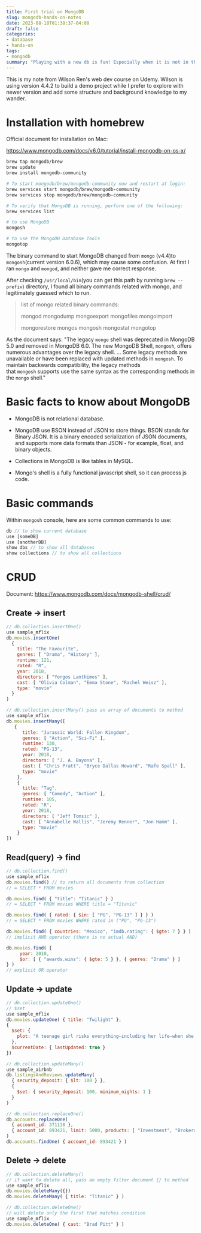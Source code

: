 ```yaml
---
title: First trial on MongoDB
slug: mongodb-hands-on-notes
date: 2023-08-18T01:38:37-04:00
draft: false
categories:
- database
- hands-on
tags: 
- mongodb
summary: "Playing with a new db is fun! Especially when it is not in the required courses."
---
```




This is my note from Wilson Ren's web dev course on Udemy. Wilson is using version 4.4.2 to build a demo project while I prefer to explore with newer version and add some structure and background knowledge to my wander.

# Installation with homebrew

Official document for installation on Mac:

https://www.mongodb.com/docs/v6.0/tutorial/install-mongodb-on-os-x/

```bash
brew tap mongodb/brew
brew update
brew install mongodb-community

# To start mongodb/brew/mongodb-community now and restart at login:
brew services start mongodb/brew/mongodb-community
brew services stop mongodb/brew/mongodb-community

# To verify that MongoDB is running, perform one of the following:
brew services list

# to use MongoDB
mongosh

# to use the MongoDB Database Tools
mongotop
```

The binary command to start MongoDB changed from `mongo` (v4.4)to `mongosh`(current version 6.0.6), which may cause some confusion. At first I ran `mongo` and `mongod`, and neither gave me correct response.

After checking `/usr/local/bin`(you can get this path by running `brew --prefix`) directory, I found all binary commands related with mongo, and legitimately guessed which to run.

> list of mongo related binary commands:
> 
> mongod
> mongodump
> mongoexport
> mongofiles
> mongoimport
> 
> mongorestore
> mongos
> mongosh
> mongostat
> mongotop

As the document says: "The legacy `mongo` shell was deprecated in MongoDB 5.0 and removed in MongoDB 6.0. The new MongoDB Shell, `mongosh`, offers numerous advantages over the legacy shell. ... Some legacy methods are unavailable or have been replaced with updated methods in `mongosh`. To maintain backwards compatibility, the legacy methods that `mongosh` supports use the same syntax as the corresponding methods in the `mongo` shell."

# Basic facts to know about MongoDB

- MongoDB is not relational database.
  
- MongoDB use BSON instead of JSON to store things. BSON stands for Binary JSON. It is a binary encoded serialization of JSON documents, and supports more data formats than JSON - for example, float, and binary objects.
  
- Collections in MongoDB is like tables in MySQL.
  
- Mongo's shell is a fully functional javascript shell, so it can process js code.
  

# Basic commands

Within `mongosh` console, here are some common commands to use:

```js
db // to show current database
use [someDB]
use [anotherDB]
show dbs // to show all databases
show collections // to show all collections
```

# CRUD

Document: https://www.mongodb.com/docs/mongodb-shell/crud/

## Create -> insert

```js
// db.collection.insertOne()
use sample_mflix
db.movies.insertOne(
  {
    title: "The Favourite",
    genres: [ "Drama", "History" ],
    runtime: 121,
    rated: "R",
    year: 2018,
    directors: [ "Yorgos Lanthimos" ],
    cast: [ "Olivia Colman", "Emma Stone", "Rachel Weisz" ],
    type: "movie"
  }
)

// db.collection.insertMany() pass an array of documents to method
use sample_mflix
db.movies.insertMany([
   {
      title: "Jurassic World: Fallen Kingdom",
      genres: [ "Action", "Sci-Fi" ],
      runtime: 130,
      rated: "PG-13",
      year: 2018,
      directors: [ "J. A. Bayona" ],
      cast: [ "Chris Pratt", "Bryce Dallas Howard", "Rafe Spall" ],
      type: "movie"
    },
    {
      title: "Tag",
      genres: [ "Comedy", "Action" ],
      runtime: 105,
      rated: "R",
      year: 2018,
      directors: [ "Jeff Tomsic" ],
      cast: [ "Annabelle Wallis", "Jeremy Renner", "Jon Hamm" ],
      type: "movie"
    }
])
```

## Read(query) -> find

```js
// db.collection.find()
use sample_mflix
db.movies.find() // to return all documents from collection
// = SELECT * FROM movies

db.movies.find( { "title": "Titanic" } )
// = SELECT * FROM movies WHERE title = "Titanic"

db.movies.find( { rated: { $in: [ "PG", "PG-13" ] } } )
// = SELECT * FROM movies WHERE rated in ("PG", "PG-13")

db.movies.find( { countries: "Mexico", "imdb.rating": { $gte: 7 } } )
// implicit AND operator (there is no actual AND)

db.movies.find( {
     year: 2010,
     $or: [ { "awards.wins": { $gte: 5 } }, { genres: "Drama" } ]
} )
// explicit OR operator
```

## Update -> update

```js
// db.collection.updateOne()
// $set
use sample_mflix
db.movies.updateOne( { title: "Twilight" },
{
  $set: {
    plot: "A teenage girl risks everything–including her life–when she falls in love with a vampire."
  },
  $currentDate: { lastUpdated: true }
})

// db.collection.updateMany()
use sample_airbnb
db.listingsAndReviews.updateMany(
  { security_deposit: { $lt: 100 } },
  {
    $set: { security_deposit: 100, minimum_nights: 1 }
  }
)

// db.collection.replaceOne()
db.accounts.replaceOne(
  { account_id: 371138 },
  { account_id: 893421, limit: 5000, products: [ "Investment", "Brokerage" ] }
)
db.accounts.findOne( { account_id: 893421 } )
```

## Delete -> delete

```js
// db.collection.deleteMany()
// if want to delete all, pass an empty filter document {} to method
use sample_mflix
db.movies.deleteMany({})
db.movies.deleteMany( { title: "Titanic" } )

// db.collection.deleteOne()
// will delete only the first that matches condition
use sample_mflix
db.movies.deleteOne( { cast: "Brad Pitt" } )
```